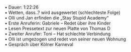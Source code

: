 • Dauer: 1:22:26  
• Wetten, dass..? wird ausgewertet (schlechteste Folge)  
• Olli und Jan erfinden die „Stay Stupid Academy“  
• Erste Anruferin: Gabriele – Redet über ihre Kinder  
• Lesen Pressetext zur neuen Platte von Thomas D  
• Zweiter Anrufer: Toni – Hat schlechte Verbindung  
• Olli ist umgezogen und redet von seiner neuen Wohnung  
• Gespräch über Kölner Karneval  
